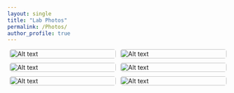 ```yaml
---
layout: single
title: "Lab Photos"
permalink: /Photos/
author_profile: true
---
```


<div style="display: flex; flex-wrap: wrap; gap: 10px; justify-content: center;">

  <div style="flex: 1 1 calc(50% - 10px); max-width: calc(50% - 10px);">
    <img src="/images/Lab_Photos/20241030_174452.png" alt="Alt text" style="width: 100%; height: auto; border-radius: 5px;">
  </div>

  <div style="flex: 1 1 calc(50% - 10px); max-width: calc(50% - 10px);">
    <img src="/images/Lab_Photos/20241030_175049.png" alt="Alt text" style="width: 100%; height: auto; border-radius: 5px;">
  </div>

  <div style="flex: 1 1 calc(50% - 10px); max-width: calc(50% - 10px);">
    <img src="/images/Lab_Photos/20241105_090109.png" alt="Alt text" style="width: 100%; height: auto; border-radius: 5px;">
  </div>

  <div style="flex: 1 1 calc(50% - 10px); max-width: calc(50% - 10px);">
    <img src="/images/Lab_Photos/20241031_085727.png" alt="Alt text" style="width: 100%; height: auto; border-radius: 5px;">
  </div>

  <div style="flex: 1 1 calc(50% - 10px); max-width: calc(50% - 10px);">
    <img src="/images/Lab_Photos/20241105_082538.png" alt="Alt text" style="width: 100%; height: auto; border-radius: 5px;">
  </div>

  <div style="flex: 1 1 calc(50% - 10px); max-width: calc(50% - 10px);">
    <img src="/images/Lab_Photos/20240830_200721.png" alt="Alt text" style="width: 100%; height: auto; border-radius: 5px;">
  </div>

</div>
